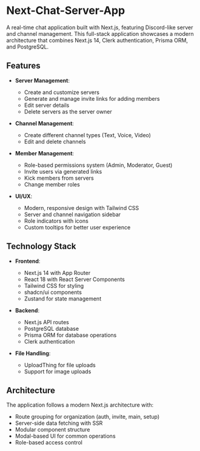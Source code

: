 # Next-Chat-Server-App

A real-time chat application built with Next.js, featuring Discord-like server and channel management. 
This full-stack application showcases a modern architecture that combines Next.js 14, Clerk authentication, Prisma ORM, and PostgreSQL.

## Features

- **Server Management**:
  - Create and customize servers
  - Generate and manage invite links for adding members
  - Edit server details
  - Delete servers as the server owner

- **Channel Management**:
  - Create different channel types (Text, Voice, Video)
  - Edit and delete channels

- **Member Management**:
  - Role-based permissions system (Admin, Moderator, Guest)
  - Invite users via generated links
  - Kick members from servers
  - Change member roles

- **UI/UX**:
  - Modern, responsive design with Tailwind CSS
  - Server and channel navigation sidebar
  - Role indicators with icons
  - Custom tooltips for better user experience

## Technology Stack

- **Frontend**:
  - Next.js 14 with App Router
  - React 18 with React Server Components
  - Tailwind CSS for styling
  - shadcn/ui components
  - Zustand for state management

- **Backend**:
  - Next.js API routes
  - PostgreSQL database
  - Prisma ORM for database operations
  - Clerk authentication

- **File Handling**:
  - UploadThing for file uploads
  - Support for image uploads

## Architecture

The application follows a modern Next.js architecture with:
- Route grouping for organization (auth, invite, main, setup)
- Server-side data fetching with SSR
- Modular component structure
- Modal-based UI for common operations
- Role-based access control
